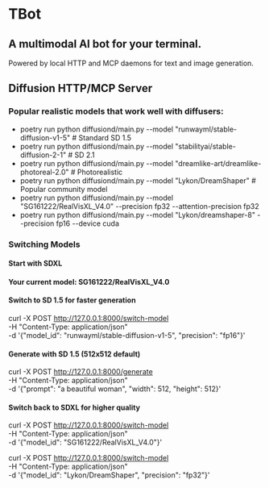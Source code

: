 # TBot
## A multimodal AI bot for your terminal.

Powered by local HTTP and MCP daemons for text and image generation.


## Diffusion HTTP/MCP Server

### Popular realistic models that work well with diffusers:
- poetry run python diffusiond/main.py --model "runwayml/stable-diffusion-v1-5"          # Standard SD 1.5
- poetry run python diffusiond/main.py --model "stabilityai/stable-diffusion-2-1"        # SD 2.1  
- poetry run python diffusiond/main.py --model "dreamlike-art/dreamlike-photoreal-2.0"   # Photorealistic
- poetry run python diffusiond/main.py --model "Lykon/DreamShaper"                       # Popular community model
- poetry run python diffusiond/main.py --model "SG161222/RealVisXL_V4.0" --precision fp32 --attention-precision fp32
- poetry run python diffusiond/main.py --model "Lykon/dreamshaper-8" --precision fp16 --device cuda


### Switching Models

#### Start with SDXL
#### Your current model: SG161222/RealVisXL_V4.0

#### Switch to SD 1.5 for faster generation
curl -X POST http://127.0.0.1:8000/switch-model \
  -H "Content-Type: application/json" \
  -d '{"model_id": "runwayml/stable-diffusion-v1-5", "precision": "fp16"}'

#### Generate with SD 1.5 (512x512 default)
curl -X POST http://127.0.0.1:8000/generate \
  -H "Content-Type: application/json" \
  -d '{"prompt": "a beautiful woman", "width": 512, "height": 512}'

#### Switch back to SDXL for higher quality
curl -X POST http://127.0.0.1:8000/switch-model \
  -H "Content-Type: application/json" \
  -d '{"model_id": "SG161222/RealVisXL_V4.0"}'

curl -X POST http://127.0.0.1:8000/switch-model \
  -H "Content-Type: application/json" \
  -d '{"model_id": "Lykon/DreamShaper", "precision": "fp32"}'
